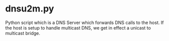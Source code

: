 # dnsu2m.py
Python script which is a DNS Server which forwards DNS calls to the host. If the host is setup to handle multicast DNS, we get in effect a unicast to multicast bridge.
